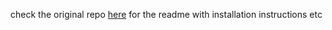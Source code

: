 check the original repo [here](https://github.com/Teskann/razer-waver) for the readme with installation instructions etc
